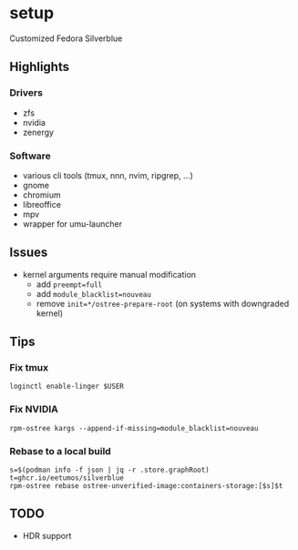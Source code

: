 setup
=====
Customized Fedora Silverblue


Highlights
----------
### Drivers
- zfs
- nvidia
- zenergy

### Software
- various cli tools (tmux, nnn, nvim, ripgrep, ...)
- gnome
- chromium
- libreoffice
- mpv
- wrapper for umu-launcher


Issues
------
- kernel arguments require manual modification
  - add `preempt=full`
  - add `module_blacklist=nouveau`
  - remove `init=*/ostree-prepare-root` (on systems with downgraded kernel)


Tips
----
### Fix tmux
```
loginctl enable-linger $USER
```

### Fix NVIDIA
```
rpm-ostree kargs --append-if-missing=module_blacklist=nouveau
```

### Rebase to a local build
```
s=$(podman info -f json | jq -r .store.graphRoot)
t=ghcr.io/eetumos/silverblue
rpm-ostree rebase ostree-unverified-image:containers-storage:[$s]$t
```


TODO
----
- HDR support

